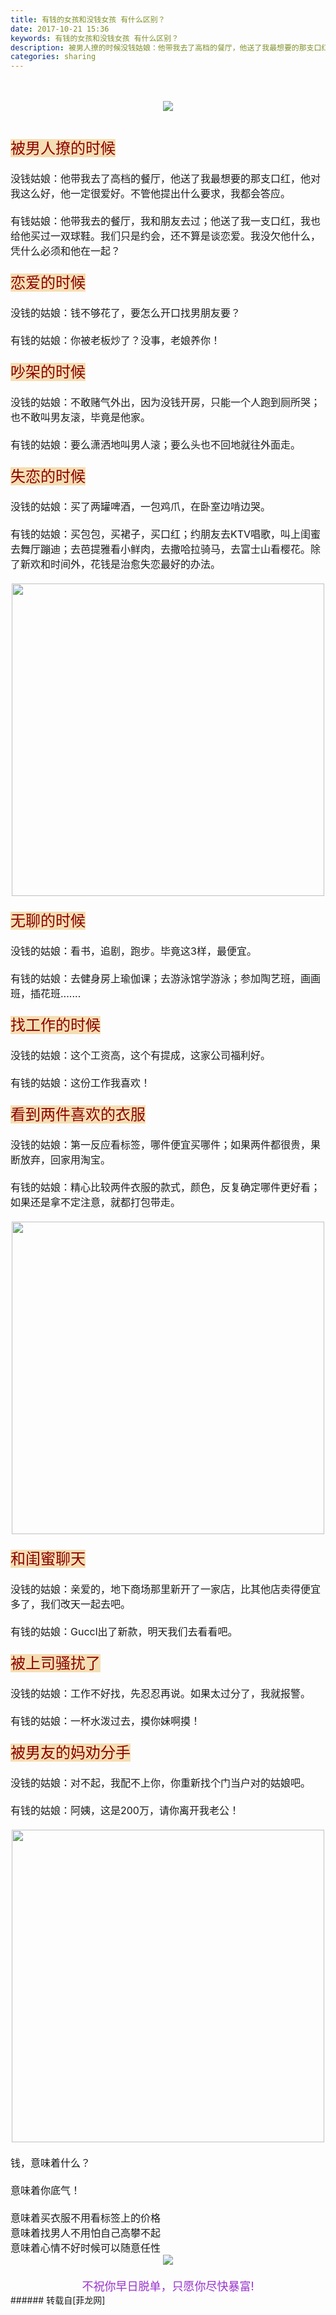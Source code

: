 ```yaml
---
title: 有钱的女孩和没钱女孩 有什么区别？
date: 2017-10-21 15:36
keywords: 有钱的女孩和没钱女孩 有什么区别？
description: 被男人撩的时候没钱姑娘：他带我去了高档的餐厅，他送了我最想要的那支口红，他对我这么好，他一定很爱好。不管他提出什么要求，我都会答应。有钱姑娘：他带我去的餐厅，我和朋友去过；他送了我一支口红，我也给他买过一双球鞋。我们只是约会，还不算是谈恋爱。我没欠他什么，凭什么必须和他在一起？恋爱的时候没钱的姑娘：钱不够花了，要怎么开口找男朋友要？有钱的姑娘：你被老板炒了？没事，老娘养你！吵架的时候没钱的姑娘：不敢赌气外出，因为没钱开房，只能一个人跑到厕所哭；也不敢叫男友滚，毕竟是他家。有钱的姑娘：要么潇洒地叫男人滚；要么头也不回地就往外面走。失恋的时候没钱的姑娘：买了两罐啤酒，一包鸡爪，在卧室边啃边哭。有钱的姑娘：买包包，买裙子，买口红；约朋友去KTV唱歌，叫上闺蜜去舞厅蹦迪；去芭提雅看小鲜肉，去撒哈拉骑马，去富士山看樱花。除了新欢和时间外，花钱是治愈失恋最好的办法。无聊的时候没钱的姑娘：看书，追剧，跑步。毕竟这3样，最便宜。有钱的姑娘：去健身房上瑜伽课；去游泳馆学游泳；参加陶艺班，画画班，插花班.......找工作的时候没钱的姑娘：这个工资高，这个有提成，这家公司福利好。有钱的姑娘：这份工作我喜欢！看到两件喜欢的衣服没钱的姑娘：第一反应看标签，哪件便宜买哪件；如果两件都很贵，果断放弃，回家用淘宝。有钱的姑娘：精心比较两件衣服的款式，颜色，反复确定哪件更好看；如果还是拿不定注意，就都打包带走。和闺蜜聊天没钱的姑娘：亲爱的，地下商场那里新开了一家店，比其他店卖得便宜多了，我们改天一起去吧。有钱的姑娘：Guccl出了新款，明天我们去看看吧。被上司骚扰了没钱的姑娘：工作不好找，先忍忍再说。如果太过分了，我就报警。有钱的姑娘：一杯水泼过去，摸你妹啊摸！被男友的妈劝分手没钱的姑娘：对不起，我配不上你，你重新找个门当户对的姑娘吧。有钱的姑娘：阿姨，这是200万，请你离开我老公！钱，意味着什么？意味着你底气！意味着买衣服不用看标签上的价格意味着找男人不用怕自己高攀不起意味着心情不好时候可以随意任性不祝你早日脱单，只愿你尽快暴富!
categories: sharing
---
```

<td class="t_f" id="postmessage_940262">

<font size="3"><br/>
<div align="center">

<img aid="654522" data-cf-modified-975d51a9cd2fac8ed4ef9dcd-="" file="data/attachment/forum/201710/21/152103hl3lv0zf0ob55cbc.jpg.thumb.jpg" id="aimg_654522" inpost="1" onclick="" onmouseover="" src="http://www.flw.ph/data/attachment/forum/201710/21/152103hl3lv0zf0ob55cbc.jpg" style="cursor:pointer" zoomfile="data/attachment/forum/201710/21/152103hl3lv0zf0ob55cbc.jpg"/>


</div><br/>
<br/>
<font size="5"><font color="DarkRed"><font style="background-color:Wheat">被男人撩的时候</font></font></font><br/>
<br/>
没钱姑娘：他带我去了高档的餐厅，他送了我最想要的那支口红，他对我这么好，他一定很爱好。不管他提出什么要求，我都会答应。<br/>
<br/>
有钱姑娘：他带我去的餐厅，我和朋友去过；他送了我一支口红，我也给他买过一双球鞋。我们只是约会，还不算是谈恋爱。我没欠他什么，凭什么必须和他在一起？<br/>
<br/>
<font size="5"><font color="DarkRed"><font style="background-color:Wheat">恋爱的时候</font></font></font><br/>
<br/>
没钱的姑娘：钱不够花了，要怎么开口找男朋友要？<br/>
<br/>
有钱的姑娘：你被老板炒了？没事，老娘养你！<br/>
<br/>
<font size="5"><font color="DarkRed"><font style="background-color:Wheat">吵架的时候</font></font></font><br/>
<br/>
没钱的姑娘：不敢赌气外出，因为没钱开房，只能一个人跑到厕所哭；也不敢叫男友滚，毕竟是他家。<br/>
<br/>
有钱的姑娘：要么潇洒地叫男人滚；要么头也不回地就往外面走。<br/>
<br/>
<font size="5"><font color="DarkRed"><font style="background-color:Wheat">失恋的时候</font></font></font><br/>
<br/>
没钱的姑娘：买了两罐啤酒，一包鸡爪，在卧室边啃边哭。<br/>
<br/>
有钱的姑娘：买包包，买裙子，买口红；约朋友去KTV唱歌，叫上闺蜜去舞厅蹦迪；去芭提雅看小鲜肉，去撒哈拉骑马，去富士山看樱花。除了新欢和时间外，花钱是治愈失恋最好的办法。<br/>
<br/>
<div align="center">

<img aid="654525" class="zoom" data-cf-modified-975d51a9cd2fac8ed4ef9dcd-="" file="data/attachment/forum/201710/21/152140vr7qzy1d1z1jfbyy.gif" id="aimg_654525" inpost="1" onclick="" onmouseover="" src="http://www.flw.ph/data/attachment/forum/201710/21/152140vr7qzy1d1z1jfbyy.gif" width="500" zoomfile="data/attachment/forum/201710/21/152140vr7qzy1d1z1jfbyy.gif"/>


</div><br/>
<font size="5"><font color="DarkRed"><font style="background-color:Wheat">无聊的时候</font></font></font><br/>
<br/>
没钱的姑娘：看书，追剧，跑步。毕竟这3样，最便宜。<br/>
<br/>
有钱的姑娘：去健身房上瑜伽课；去游泳馆学游泳；参加陶艺班，画画班，插花班.......<br/>
<br/>
<font size="5"><font color="DarkRed"><font style="background-color:Wheat">找工作的时候</font></font></font><br/>
<br/>
没钱的姑娘：这个工资高，这个有提成，这家公司福利好。<br/>
<br/>
有钱的姑娘：这份工作我喜欢！<br/>
<br/>
<font size="5"><font color="DarkRed"><font style="background-color:Wheat">看到两件喜欢的衣服</font></font></font><br/>
<br/>
没钱的姑娘：第一反应看标签，哪件便宜买哪件；如果两件都很贵，果断放弃，回家用淘宝。<br/>
<br/>
有钱的姑娘：精心比较两件衣服的款式，颜色，反复确定哪件更好看；如果还是拿不定注意，就都打包带走。<br/>
<br/>
<div align="center">

<img aid="654524" class="zoom" data-cf-modified-975d51a9cd2fac8ed4ef9dcd-="" file="data/attachment/forum/201710/21/152138kobff1xfq23z2cc2.gif" id="aimg_654524" inpost="1" onclick="" onmouseover="" src="http://www.flw.ph/data/attachment/forum/201710/21/152138kobff1xfq23z2cc2.gif" width="500" zoomfile="data/attachment/forum/201710/21/152138kobff1xfq23z2cc2.gif"/>


</div><br/>
<font size="5"><font color="DarkRed"><font style="background-color:Wheat">和闺蜜聊天</font></font></font><br/>
<br/>
没钱的姑娘：亲爱的，地下商场那里新开了一家店，比其他店卖得便宜多了，我们改天一起去吧。<br/>
<br/>
有钱的姑娘：Guccl出了新款，明天我们去看看吧。<br/>
<br/>
<font size="5"><font color="DarkRed"><font style="background-color:Wheat">被上司骚扰了</font></font></font><br/>
<br/>
没钱的姑娘：工作不好找，先忍忍再说。如果太过分了，我就报警。<br/>
<br/>
有钱的姑娘：一杯水泼过去，摸你妹啊摸！<br/>
<br/>
<font size="5"><font color="DarkRed"><font style="background-color:Wheat">被男友的妈劝分手</font></font></font><br/>
<br/>
没钱的姑娘：对不起，我配不上你，你重新找个门当户对的姑娘吧。<br/>
<br/>
有钱的姑娘：阿姨，这是200万，请你离开我老公！<br/>
<br/>
<div align="center">

<img aid="654523" class="zoom" data-cf-modified-975d51a9cd2fac8ed4ef9dcd-="" file="data/attachment/forum/201710/21/152136uh3cwqfwfr9wwj94.gif" id="aimg_654523" inpost="1" onclick="" onmouseover="" src="http://www.flw.ph/data/attachment/forum/201710/21/152136uh3cwqfwfr9wwj94.gif" width="500" zoomfile="data/attachment/forum/201710/21/152136uh3cwqfwfr9wwj94.gif"/>


</div><br/>
钱，意味着什么？<br/>
<br/>
意味着你底气！<br/>
<br/>
意味着买衣服不用看标签上的价格<br/>
意味着找男人不用怕自己高攀不起<br/>
意味着心情不好时候可以随意任性<br/>
<div align="center">

<img aid="654526" data-cf-modified-975d51a9cd2fac8ed4ef9dcd-="" file="data/attachment/forum/201710/21/152221mhzxh7lhqnqqqh7h.jpg.thumb.jpg" id="aimg_654526" inpost="1" onclick="" onmouseover="" src="http://www.flw.ph/data/attachment/forum/201710/21/152221mhzxh7lhqnqqqh7h.jpg" style="cursor:pointer" zoomfile="data/attachment/forum/201710/21/152221mhzxh7lhqnqqqh7h.jpg"/>


<br/>
<br/>
<font size="4"><font color="DarkOrchid">不祝你早日脱单，只愿你尽快暴富!</font></font></div></font></td>
###### 转载自[菲龙网]